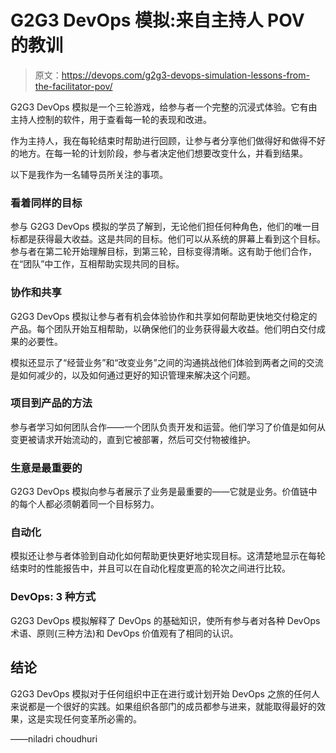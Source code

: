 # G2G3 DevOps 模拟:来自主持人 POV 的教训

> 原文：<https://devops.com/g2g3-devops-simulation-lessons-from-the-facilitator-pov/>

G2G3 DevOps 模拟是一个三轮游戏，给参与者一个完整的沉浸式体验。它有由主持人控制的软件，用于查看每一轮的表现和改进。

作为主持人，我在每轮结束时帮助进行回顾，让参与者分享他们做得好和做得不好的地方。在每一轮的计划阶段，参与者决定他们想要改变什么，并看到结果。

以下是我作为一名辅导员所关注的事项。

### 看着同样的目标

参与 G2G3 DevOps 模拟的学员了解到，无论他们担任何种角色，他们的唯一目标都是获得最大收益。这是共同的目标。他们可以从系统的屏幕上看到这个目标。参与者在第二轮开始理解目标，到第三轮，目标变得清晰。这有助于他们合作，在“团队”中工作，互相帮助实现共同的目标。

### 协作和共享

G2G3 DevOps 模拟让参与者有机会体验协作和共享如何帮助更快地交付稳定的产品。每个团队开始互相帮助，以确保他们的业务获得最大收益。他们明白交付成果的必要性。

模拟还显示了“经营业务”和“改变业务”之间的沟通挑战他们体验到两者之间的交流是如何减少的，以及如何通过更好的知识管理来解决这个问题。

### 项目到产品的方法

参与者学习如何团队合作——一个团队负责开发和运营。他们学习了价值是如何从变更被请求开始流动的，直到它被部署，然后可交付物被维护。

### 生意是最重要的

G2G3 DevOps 模拟向参与者展示了业务是最重要的——它就是业务。价值链中的每个人都必须朝着同一个目标努力。

### 自动化

模拟还让参与者体验到自动化如何帮助更快更好地实现目标。这清楚地显示在每轮结束时的性能报告中，并且可以在自动化程度更高的轮次之间进行比较。

### DevOps: 3 种方式

G2G3 DevOps 模拟解释了 DevOps 的基础知识，使所有参与者对各种 DevOps 术语、原则(三种方法)和 DevOps 价值观有了相同的认识。

## **结论**

G2G3 DevOps 模拟对于任何组织中正在进行或计划开始 DevOps 之旅的任何人来说都是一个很好的实践。如果组织各部门的成员都参与进来，就能取得最好的效果，这是实现任何变革所必需的。

——niladri choudhuri